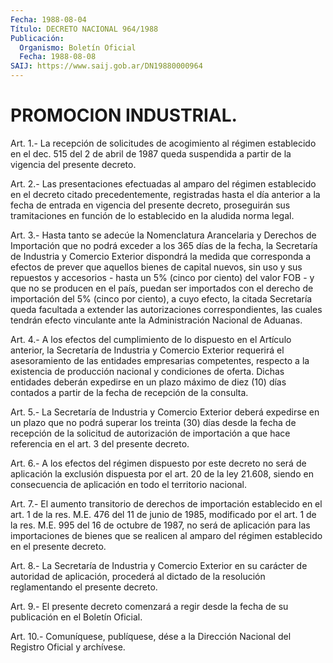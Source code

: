 ```yaml
---
Fecha: 1988-08-04
Título: DECRETO NACIONAL 964/1988
Publicación:
  Organismo: Boletín Oficial
  Fecha: 1988-08-08
SAIJ: https://www.saij.gob.ar/DN19880000964
---
```

# PROMOCION INDUSTRIAL.

<a id="1"></a>
Art. 1.- La recepción de solicitudes de acogimiento al régimen establecido  en el dec. 515 del 2 de abril de 1987 queda suspendida a partir de la vigencia del presente decreto.

<a id="2"></a>
Art.  2.-  Las presentaciones efectuadas al amparo del régimen establecido  en  el  decreto  citado  precedentemente,  registradas hasta el día anterior  a  la  fecha  de  entrada  en  vigencia  del presente  decreto,  proseguirán  sus tramitaciones en función de lo establecido en la aludida norma legal.

<a id="3"></a>
Art.  3.-  Hasta tanto se adecúe la Nomenclatura Arancelaria y Derechos de Importación  que  no podrá exceder a los 365 días de la fecha, la Secretaría de Industria  y Comercio Exterior dispondrá la medida que corresponda a efectos de  prever  que aquellos bienes de capital nuevos, sin uso y sus repuestos y accesorios  - hasta un 5% (cinco  por  ciento)  del  valor FOB - y que no se producen  en  el país, puedan ser importados  con  el  derecho de importación del 5% (cinco  por  ciento),  a  cuyo efecto, la citada  Secretaría  queda facultada  a  extender  las  autorizaciones  correspondientes,  las cuales tendrán efecto vinculante  ante  la  Administración Nacional de Aduanas.

<a id="4"></a>
Art.  4.- A los efectos del cumplimiento de lo dispuesto en el Artículo anterior,  la  Secretaría de Industria y Comercio Exterior requerirá el asesoramiento de las entidades empresarias competentes, respecto a la  existencia  de  producción  nacional  y condiciones  de  oferta.  Dichas  entidades deberán expedirse en un plazo máximo de diez (10) días contados  a  partir  de  la fecha de recepción de la consulta.

<a id="5"></a>
Art. 5.- La Secretaría de Industria y Comercio Exterior deberá expedirse  en  un  plazo que no podrá superar los treinta (30) días desde la fecha de recepción  de  la  solicitud  de  autorización de importación  a  que  hace  referencia  en  el  art.  3 del presente decreto.

<a id="6"></a>
Art.  6.- A los efectos del régimen dispuesto por este decreto no será de aplicación  la  exclusión dispuesta por el art. 20 de la ley  21.608,  siendo  en consecuencia  de  aplicación  en  todo  el territorio nacional.

<a id="7"></a>
Art.  7.-  El  aumento  transitorio de derechos de importación establecido en el art. 1 de la  res.  M.E.  476  del 11 de junio de 1985,  modificado  por  el  art. 1 de la res. M.E. 995  del  16  de octubre de 1987, no será de aplicación  para  las  importaciones de bienes  que  se  realicen al amparo del régimen establecido  en  el presente decreto.

<a id="8"></a>
Art.  8.- La Secretaría de Industria y Comercio Exterior en su carácter de  autoridad  de  aplicación,  procederá al dictado de la resolución reglamentando el presente decreto.

<a id="9"></a>
Art.  9.- El presente decreto comenzará a regir desde la fecha de su publicación en el Boletín Oficial.

<a id="10"></a>
Art. 10.- Comuníquese, publíquese, dése a la Dirección Nacional del Registro Oficial y archívese.